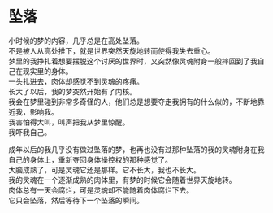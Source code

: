 # 坠落

小时候的梦的内容，几乎总是在高处坠落。  
不是被人从高处推下，就是世界突然天旋地转而使得我失去重心。  
梦里的我挣扎着想要摆脱这个讨厌的世界时，又突然像灵魂附身一般摔回到了我自己在现实里的身体。  
一头扎进去，肉体却感觉不到灵魂的疼痛。  
长大了以后，我的梦突然开始有了内核。  
我会在梦里碰到非常多奇怪的人，他们总是想要夺走我拥有的什么似的，不断地靠近我，影响我。  
我害怕得大叫，叫声把我从梦里惊醒。  
我吓我自己。  

成年以后的我几乎没有做过坠落的梦，也再也没有过那种坠落的我的灵魂附身在我自己的身体上，重新夺回身体操控权的那种感觉了。  
大脑成熟了，可是灵魂它还是那样。它不长大，我也不长大。  
我的灵魂在一个逐渐成熟的肉体里，有梦的时候它会随着世界天旋地转。  
肉体总有一天会腐烂，可是灵魂却不能随着肉体腐烂下去。  
它只会坠落，然后等待下一个坠落的瞬间。  